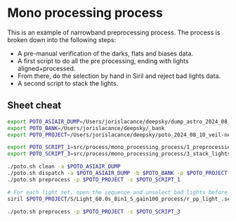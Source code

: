 # Mono processing process

This is an example of narrowband preprocessing process. The process is broken down into the following steps:

- A pre-manual verification of the darks, flats and biases data.
- A first script to do all the pre processing, ending with lights aligned+processed.
- From there, do the selection by hand in Siril and reject bad lights data.
- A second script to stack the lights.

## Sheet cheat

```bash
export POTO_ASIAIR_DUMP=/Users/jorislacance/deepsky/dump_astro_2024_08_10_veil-nebula
export POTO_BANK=/Users/jorislacance/deepsky/_bank
export POTO_PROJECT=/Users/jorislacance/deepsky/poto_2024_08_10_veil-nebula

export POTO_SCRIPT_1=src/process/mono_processing_process/1_preprocessing.ssf
export POTO_SCRIPT_3=src/process/mono_processing_process/3_stack_lights.ssf

./poto.sh clean -a $POTO_ASIAIR_DUMP
./poto.sh dispatch -a $POTO_ASIAIR_DUMP -b $POTO_BANK -p $POTO_PROJECT -m autorun
./poto.sh preprocess -p $POTO_PROJECT -s $POTO_SCRIPT_1

# For each light set, open the sequence and unselect bad lights before stacking lights.
siril $POTO_PROJECT/S/Light_60.0s_Bin1_S_gain100_process/r_pp_light_.seq

./poto.sh preprocess -p $POTO_PROJECT -s $POTO_SCRIPT_3
```
